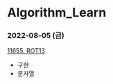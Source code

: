 # Algorithm_Learn
### 2022-08-05 (금)
[11655. ROT13](https://www.acmicpc.net/problem/11655)
- 구현
- 문자열
